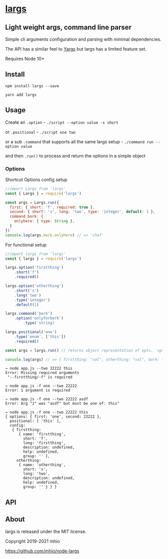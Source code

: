 # [largs](https://github.com/mhio/node-largs)

## Light weight args, command line parser

Simple cli arguments configuration and parsing with minimal dependencies.

The API has a similar feel to [Yargs](http://yargs.js.org/) but largs has a limited feature set. 

Requires Node 10+

## Install

    npm install largs --save

    yarn add largs

## Usage

Create an `.option` - `./script --option value -s short`

or `.positional` - `./script one two`

or a sub `.command` that supports all the same largs setup - `./command run --option value`

and then `.run()` to process and return the options in a simple object

### Options

Shortcut Options config setup

```javascript
//import Largs from 'largs'
const { Largs } = require('largs')

const args = Largs.run({
  first: { short: 'f', required: true },
  second: { short: 's', long: 'two', type: 'integer', default: 1 },
  command_bork: {
    onlyhere: { type: String },
  }
})
console.log(args.bork.onlyhere) // => 'chef'
```

For functional setup 
```javascript
//import largs from 'largs'
const { largs } = require('largs')

largs.option('firstthing')
    .short('f')
    .required()

largs.option('otherthing')
    .short('s')
    .long('two')
    .type('integer')
    .default(1)

largs.command('bork')
    .option('onlyforbork')
        .type('string)

largs.positional('one')
    .type('enum', ['this'])
    .required()

const args = largs.run() // returns object representation of opts. `opts.largs`

console.log(args) // => { firstthing: "val", otherthing: "val", bork: { onlyforbork: 'yep' }, positional: [ 'one' ] }
```


```
→ node app.js --two 22222 this
Error: Missing required arguments
 "--firstthing/-f" is required

→ node app.js -f one --two 22222
Error: 1 argument is required

→ node app.js -f one --two 22222 asdf
Error: Arg "1" was "asdf" but must be one of: this"

→ node app.js -f one --two 22222 this
{ options: { first: 'one', second: 22222 },
  positional: [ 'this' ],
  config:
   { firstthing:
      { name: 'firstthing',
        short: 'f',
        long: 'firstthing',
        description: undefined,
        help: undefined,
        group: '' },
     otherthing:
      { name: 'otherthing',
        short: 's',
        long: 'two',
        description: undefined,
        help: undefined,
        group: '' } } }
```



## API


## About

largs is released under the MIT license.

Copyright 2019-2021 mhio

https://github.com/mhio/node-largs

